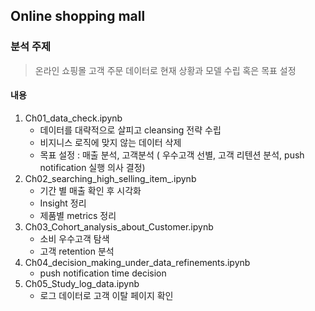 
<h2>Online shopping mall</h2> 

<h3> 분석 주제 </h3>

> 온라인 쇼핑몰 고객 주문 데이터로 현재 상황과 모델 수립 혹은 목표 설정

 <h4>내용</h4>

1. Ch01_data_check.ipynb
	 - 데이터를 대략적으로 살피고 cleansing 전략 수립 
	 - 비지니스 로직에 맞지 않는 데이터 삭제
	 - 목표 설정 : 매출 분석, 고객분석 ( 우수고객 선별, 고객 리텐션 분석, push notification 실행 의사 결정) 
2. Ch02_searching_high_selling_item_.ipynb
	-  기간 별 매출 확인 후 시각화 
	-  Insight 정리 
	-  제품별 metrics 정리 
3. Ch03_Cohort_analysis_about_Customer.ipynb
	- 소비 우수고객 탐색 
	- 고객 retention 분석 
4. Ch04_decision_making_under_data_refinements.ipynb
	- push notification time decision
5. Ch05_Study_log_data.ipynb
	- 로그 데이터로 고객 이탈 페이지 확인
